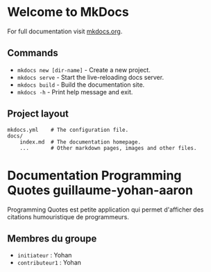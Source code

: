 
# Welcome to MkDocs

For full documentation visit [mkdocs.org](https://www.mkdocs.org).

## Commands

* `mkdocs new [dir-name]` - Create a new project.
* `mkdocs serve` - Start the live-reloading docs server.
* `mkdocs build` - Build the documentation site.
* `mkdocs -h` - Print help message and exit.

## Project layout

    mkdocs.yml    # The configuration file.
    docs/
        index.md  # The documentation homepage.
        ...       # Other markdown pages, images and other files.

# Documentation Programming Quotes guillaume-yohan-aaron

Programming Quotes est petite application qui permet d'afficher des citations humouristique de programmeurs. 

## Membres du groupe

- `initiateur` : Yohan
- `contributeur1` : Yohan 


